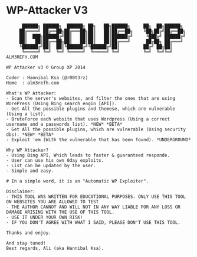 WP-Attacker V3
===========

    
          ██████╗ ██████╗  ██████╗ ██╗   ██╗██████╗     ██╗  ██╗██████╗ 
         ██╔════╝ ██╔══██╗██╔═══██╗██║   ██║██╔══██╗    ╚██╗██╔╝██╔══██╗
         ██║  ███╗██████╔╝██║   ██║██║   ██║██████╔╝     ╚███╔╝ ██████╔╝
         ██║   ██║██╔══██╗██║   ██║██║   ██║██╔═══╝      ██╔██╗ ██╔═══╝ 
         ╚██████╔╝██║  ██║╚██████╔╝╚██████╔╝██║         ██╔╝ ██╗██║     
          ╚═════╝ ╚═╝  ╚═╝ ╚═════╝  ╚═════╝ ╚═╝         ╚═╝  ╚═╝╚═╝ ALM3REFH.COM 

    WP Attacker v3 © Group XP 2014
    
    Coder : Hannibal Ksa (@r00t3rz)
    Home  : alm3refh.com
    
    What's WP Attacker:
    - Scan the server's websites, and filter the ones that are using WorePress (Using Bing search engin [API]).
    - Get All the possible plugins and themese, which are vulnerable (Using a list).
    - BruteForce each website that uses Wordpress (Using a correct username and a passwords list). *NEW* *BETA*
    - Get All the possible plugins, which are vulnerable (Using security dbs). *NEW* *BETA*
    - Exploit 'em (With the vulnerable that has been found). *UNDERGROUND*
    
    Why WP Attacker?
    - Using Bing API, Which leads to faster & guaranteed responde.
    - User can use his own 0day exploits.
    - List can be updated by the user.
    - Simple and easy.
    
    # In a simple word, it is an "Automatic WP Exploiter".
    
    Disclaimer:
    - THIS TOOL WAS WRITTEN FOR EDUCATIONAL PURPOSES. ONLY USE THIS TOOL ON WEBSITES YOU ARE ALLOWED TO TEST
    - THE AUTHOR CANNOT AND WILL NOT IN ANY WAY LIABLE FOR ANY LOSS OR DAMAGE ARISING WITH THE USE OF THIS TOOL.
    - USE IT UNDER YOUR OWN RISK!
    - IF YOU DON'T AGREE WITH WHAT I SAID, PLEASE DON'T USE THIS TOOL.
    
    Thanks and enjoy.
    
    And stay tuned!
    Best regards, Ali (aka Hannibal Ksa).
